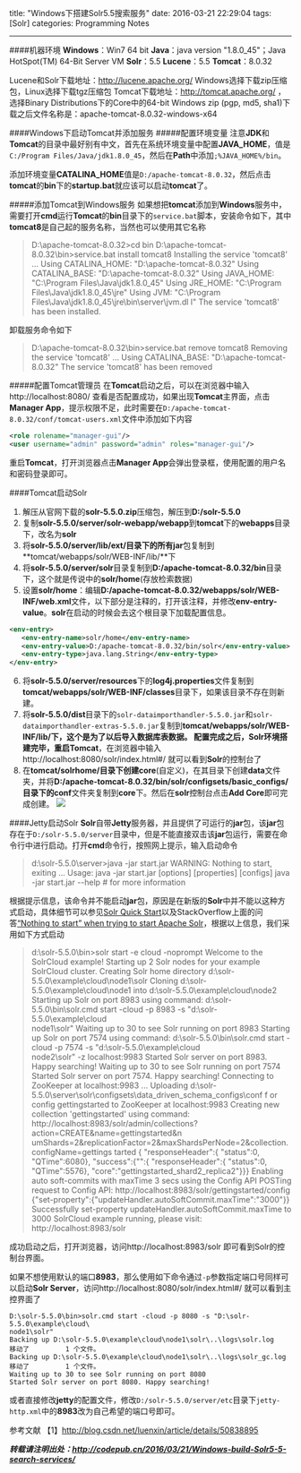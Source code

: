 title: "Windows下搭建Solr5.5搜索服务"
date: 2016-03-21 22:29:04
tags: [Solr]
categories: Programming Notes

---

####机器环境
**Windows**：Win7 64 bit
**Java**：java version "1.8.0_45"；Java HotSpot(TM) 64-Bit Server VM
**Solr**：5.5
**Lucene**：5.5
**Tomcat**：8.0.32

Lucene和Solr下载地址：http://lucene.apache.org/
Windows选择下载zip压缩包，Linux选择下载tgz压缩包
Tomcat下载地址：http://tomcat.apache.org/ ，选择Binary Distributions下的Core中的64-bit Windows zip (pgp, md5, sha1)下载之后文件名称是：apache-tomcat-8.0.32-windows-x64

####Windows下启动Tomcat并添加服务
#####配置环境变量
注意**JDK**和**Tomcat**的目录中最好别有中文，首先在系统环境变量中配置**JAVA_HOME**，值是`C:/Program Files/Java/jdk1.8.0_45`，然后在**Path**中添加`;%JAVA_HOME%/bin`。

添加环境变量**CATALINA_HOME**值是`D:/apache-tomcat-8.0.32`，然后点击 **tomcat**的**bin**下的**startup.bat**就应该可以启动**tomcat**了。

#####添加Tomcat到Windows服务
如果想把**tomcat**添加到**Windows**服务中，需要打开**cmd**运行**Tomcat**的**bin**目录下的`service.bat`脚本，安装命令如下，其中**tomcat8**是自己起的服务名称，当然也可以使用其它名称
>D:\apache-tomcat-8.0.32>cd bin
D:\apache-tomcat-8.0.32\bin>service.bat install tomcat8
Installing the service 'tomcat8' ...
Using CATALINA_HOME:    "D:\apache-tomcat-8.0.32"
Using CATALINA_BASE:    "D:\apache-tomcat-8.0.32"
Using JAVA_HOME:        "C:\Program Files\Java\jdk1.8.0_45"
Using JRE_HOME:         "C:\Program Files\Java\jdk1.8.0_45\jre"
Using JVM:              "C:\Program Files\Java\jdk1.8.0_45\jre\bin\server\jvm.dl
l"
The service 'tomcat8' has been installed.

卸载服务命令如下
>D:\apache-tomcat-8.0.32\bin>service.bat remove tomcat8
Removing the service 'tomcat8' ...
Using CATALINA_BASE:    "D:\apache-tomcat-8.0.32"
The service 'tomcat8' has been removed

#####配置Tomcat管理员
在**Tomcat**启动之后，可以在浏览器中输入http://localhost:8080/ 查看是否配置成功，如果出现**Tomcat**主界面，点击**Manager App**，提示权限不足，此时需要在`D:/apache-tomcat-8.0.32/conf/tomcat-users.xml`文件中添加如下内容
```xml
<role rolename="manager-gui"/>
<user username="admin" password="admin" roles="manager-gui"/>
```
重启**Tomcat**，打开浏览器点击**Manager App**会弹出登录框，使用配置的用户名和密码登录即可。

####Tomcat启动Solr
1. 解压从官网下载的**solr-5.5.0.zip**压缩包，解压到**D:/solr-5.5.0**
2. 复制**solr-5.5.0/server/solr-webapp/webapp**到**tomcat**下的**webapps**目录下，改名为**solr**
3. 将**solr-5.5.0/server/lib/ext/**目录下的所有**jar**包复制到**tomcat/webapps/solr/WEB-INF/lib/**下
4. 将**solr-5.5.0/server/solr**目录复制到**D:/apache-tomcat-8.0.32/bin**目录下，这个就是传说中的**solr/home**(存放检索数据)
5. 设置**solr/home**：编辑**D:/apache-tomcat-8.0.32/webapps/solr/WEB-INF/web.xml**文件，以下部分是注释的，打开该注释，并修改**env-entry-value**。**solr**在启动的时候会去这个根目录下加载配置信息。
```xml
<env-entry>
   <env-entry-name>solr/home</env-entry-name>
   <env-entry-value>D:/apache-tomcat-8.0.32/bin/solr</env-entry-value>
   <env-entry-type>java.lang.String</env-entry-type>
</env-entry>
```
6. 将**solr-5.5.0/server/resources**下的**log4j.properties**文件复制到**tomcat/webapps/solr/WEB-INF/classes**目录下，如果该目录不存在则新建。
7. 将**solr-5.5.0/dist**目录下的`solr-dataimporthandler-5.5.0.jar`和`solr-dataimporthandler-extras-5.5.0.jar`复制到**tomcat/webapps/solr/WEB-INF/lib/**下，这个是为了以后导入数据库表数据。
配置完成之后，**Solr**环境搭建完毕，重启**Tomcat**，在浏览器中输入http://localhost:8080/solr/index.html#/ 就可以看到**Solr**的控制台了
8. 在**tomcat/solrhome/**目录下创建**core**(自定义)，在其目录下创建**data**文件夹，并将**D:/apache-tomcat-8.0.32/bin/solr/configsets/basic_configs/**目录下的**conf**文件夹复制到**core**下。然后在**solr**控制台点击**Add Core**即可完成创建。
![](http://7xig3q.com1.z0.glb.clouddn.com/Solr_add_core_config.png)

####Jetty启动Solr
**Solr**自带**Jetty**服务器，并且提供了可运行的**jar**包，该**jar**包存在于`D:/solr-5.5.0/server`目录中，但是不能直接双击该**jar**包运行，需要在命令行中进行启动。打开**cmd**命令行，按照网上提示，输入启动命令
>d:\solr-5.5.0\server>java -jar start.jar
WARNING: Nothing to start, exiting ...
Usage: java -jar start.jar [options] [properties] [configs]
       java -jar start.jar --help  # for more information


根据提示信息，该命令并不能启动**jar**包，原因是在新版的**Solr**中并不能以这种方式启动，具体细节可以参见[Solr Quick Start](http://lucene.apache.org/solr/quickstart.html)以及StackOverflow上面的问答[“Nothing to start” when trying to start Apache Solr](http://stackoverflow.com/questions/30983349/nothing-to-start-when-trying-to-start-apache-solr)，根据以上信息，我们采用如下方式启动

>d:\solr-5.5.0\bin>solr start -e cloud -noprompt
Welcome to the SolrCloud example!
Starting up 2 Solr nodes for your example SolrCloud cluster.
Creating Solr home directory d:\solr-5.5.0\example\cloud\node1\solr
Cloning d:\solr-5.5.0\example\cloud\node1 into
   d:\solr-5.5.0\example\cloud\node2
Starting up Solr on port 8983 using command:
d:\solr-5.5.0\bin\solr.cmd start -cloud -p 8983 -s "d:\solr-5.5.0\example\cloud\
node1\solr"
Waiting up to 30 to see Solr running on port 8983
Starting up Solr on port 7574 using command:
d:\solr-5.5.0\bin\solr.cmd start -cloud -p 7574 -s "d:\solr-5.5.0\example\cloud\
node2\solr" -z localhost:9983
Started Solr server on port 8983. Happy searching!
Waiting up to 30 to see Solr running on port 7574
Started Solr server on port 7574. Happy searching!
Connecting to ZooKeeper at localhost:9983 ...
Uploading d:\solr-5.5.0\server\solr\configsets\data_driven_schema_configs\conf f
or config gettingstarted to ZooKeeper at localhost:9983
Creating new collection 'gettingstarted' using command:
http://localhost:8983/solr/admin/collections?action=CREATE&name=gettingstarted&n
umShards=2&replicationFactor=2&maxShardsPerNode=2&collection.configName=gettings
tarted
{
  "responseHeader":{
    "status":0,
    "QTime":6080},
  "success":{"":{
      "responseHeader":{
        "status":0,
        "QTime":5576},
      "core":"gettingstarted_shard2_replica2"}}}
Enabling auto soft-commits with maxTime 3 secs using the Config API
POSTing request to Config API: http://localhost:8983/solr/gettingstarted/config
{"set-property":{"updateHandler.autoSoftCommit.maxTime":"3000"}}
Successfully set-property updateHandler.autoSoftCommit.maxTime to 3000
SolrCloud example running, please visit: http://localhost:8983/solr

成功启动之后，打开浏览器，访问http://localhost:8983/solr 即可看到Solr的控制台界面。

如果不想使用默认的端口**8983**，那么使用如下命令通过`-p`参数指定端口号同样可以启动**Solr Server**，访问http://localhost:8080/solr/index.html#/ 就可以看到主控界面了
```shell
D:\solr-5.5.0\bin>solr.cmd start -cloud -p 8080 -s "D:\solr-5.5.0\example\cloud\
node1\solr"
Backing up D:\solr-5.5.0\example\cloud\node1\solr\..\logs\solr.log
移动了         1 个文件。
Backing up D:\solr-5.5.0\example\cloud\node1\solr\..\logs\solr_gc.log
移动了         1 个文件。
Waiting up to 30 to see Solr running on port 8080
Started Solr server on port 8080. Happy searching!
```
或者直接修改**jetty**的配置文件，修改`D:/solr-5.5.0/server/etc`目录下`jetty-http.xml`中的**8983**改为自己希望的端口号即可。


参考文献
【1】http://blog.csdn.net/luenxin/article/details/50838895


***转载请注明出处：http://codepub.cn/2016/03/21/Windows-build-Solr5-5-search-services/***